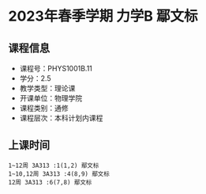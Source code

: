 # 2023年春季学期 力学B 鄢文标






## 课程信息

- 课程号：PHYS1001B.11
- 学分：2.5
- 教学类型：理论课
- 开课单位：物理学院
- 课程类别：通修
- 课程层次：本科计划内课程

## 上课时间

```
1~12周 3A313 :1(1,2) 鄢文标
1~10,12周 3A313 :4(8,9) 鄢文标
12周 3A313 :6(7,8) 鄢文标
```

